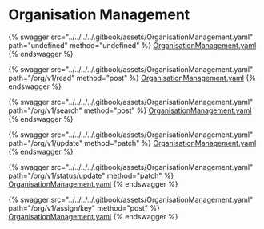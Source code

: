 # Organisation Management

{% swagger src="../../../../.gitbook/assets/OrganisationManagement.yaml" path="undefined" method="undefined" %}
[OrganisationManagement.yaml](../../../../.gitbook/assets/OrganisationManagement.yaml)
{% endswagger %}

{% swagger src="../../../../.gitbook/assets/OrganisationManagement.yaml" path="/org/v1/read" method="post" %}
[OrganisationManagement.yaml](../../../../.gitbook/assets/OrganisationManagement.yaml)
{% endswagger %}

{% swagger src="../../../../.gitbook/assets/OrganisationManagement.yaml" path="/org/v1/search" method="post" %}
[OrganisationManagement.yaml](../../../../.gitbook/assets/OrganisationManagement.yaml)
{% endswagger %}

{% swagger src="../../../../.gitbook/assets/OrganisationManagement.yaml" path="/org/v1/update" method="patch" %}
[OrganisationManagement.yaml](../../../../.gitbook/assets/OrganisationManagement.yaml)
{% endswagger %}

{% swagger src="../../../../.gitbook/assets/OrganisationManagement.yaml" path="/org/v1/status/update" method="patch" %}
[OrganisationManagement.yaml](../../../../.gitbook/assets/OrganisationManagement.yaml)
{% endswagger %}

{% swagger src="../../../../.gitbook/assets/OrganisationManagement.yaml" path="/org/v1/assign/key" method="post" %}
[OrganisationManagement.yaml](../../../../.gitbook/assets/OrganisationManagement.yaml)
{% endswagger %}

